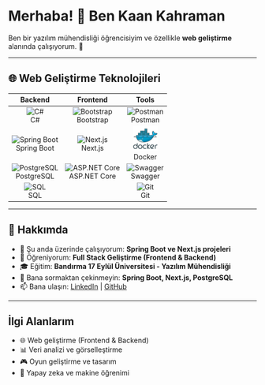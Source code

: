 # Merhaba! 👋 Ben Kaan Kahraman

Ben bir yazılım mühendisliği öğrencisiyim ve özellikle **web geliştirme** alanında çalışıyorum. 🚀  

---

## 🌐 Web Geliştirme Teknolojileri

<table>
  <thead>
    <tr>
      <th>Backend</th>
      <th>Frontend</th>
      <th>Tools</th>
    </tr>
  </thead>
  <tbody>
    <tr>
      <td align="center">
        <img src="https://upload.wikimedia.org/wikipedia/commons/4/4f/Csharp_Logo.png" width="50" title="C#"/>
        <br>C#
      </td>
      <td align="center">
        <img src="https://upload.wikimedia.org/wikipedia/commons/b/b2/Bootstrap_logo.svg" width="50" title="Bootstrap"/>
        <br>Bootstrap
      </td>
      <td align="center">
        <img src="https://upload.wikimedia.org/wikipedia/commons/c/c2/Postman_%28software%29.png" width="50" title="Postman"/>
        <br>Postman
      </td>
    </tr>
    <tr>
      <td align="center">
        <img src="https://upload.wikimedia.org/wikipedia/commons/4/44/Spring_Framework_Logo_2018.svg" width="50" title="Spring Boot"/>
        <br>Spring Boot
      </td>
      <td align="center">
        <img src="https://upload.wikimedia.org/wikipedia/commons/8/8e/Nextjs-logo.svg" width="50" title="Next.js"/>
        <br>Next.js
      </td>
      <td align="center">
        <img src="https://raw.githubusercontent.com/devicons/devicon/master/icons/docker/docker-original-wordmark.svg" width="50" title="Docker"/>
        <br>Docker
      </td>
    </tr>
    <tr>
      <td align="center">
        <img src="https://upload.wikimedia.org/wikipedia/commons/2/29/Postgresql_elephant.svg" width="50" title="PostgreSQL"/>
        <br>PostgreSQL
      </td>
      <td align="center">
        <img src="https://upload.wikimedia.org/wikipedia/commons/e/ec/ASP.NET_Core_Logo.svg" width="50" title="ASP.NET Core"/>
        <br>ASP.NET Core
      </td>
      <td align="center">
        <img src="https://upload.wikimedia.org/wikipedia/commons/a/ab/Swagger-logo.png" width="50" title="Swagger"/>
        <br>Swagger
      </td>
    </tr>
    <tr>
      <td align="center">
        <img src="https://upload.wikimedia.org/wikipedia/commons/8/87/Sql_data_base_with_logo.png" width="50" title="SQL"/>
        <br>SQL
      </td>
      <td align="center"></td>
      <td align="center">
        <img src="https://camo.githubusercontent.com/ff5301ef7472dbdf522b776167a8af8c326299fe8175e53f6b052bbcc04533e3/68747470733a2f2f7777772e766563746f726c6f676f2e7a6f6e652f6c6f676f732f6769742d73636d2f6769742d73636d2d69636f6e2e737667" width="50" title="Git"/>
        <br>Git
      </td>
    </tr>
  </tbody>
</table>

---

## 🚀 Hakkımda
- 🔭 Şu anda üzerinde çalışıyorum: **Spring Boot ve Next.js projeleri**
- 🌱 Öğreniyorum: **Full Stack Geliştirme (Frontend & Backend)**
- 🎓 Eğitim: **Bandırma 17 Eylül Üniversitesi - Yazılım Mühendisliği**
- 💬 Bana sormaktan çekinmeyin: **Spring Boot, Next.js, PostgreSQL**
- 📫 Bana ulaşın: [LinkedIn](https://www.linkedin.com/in/kaan-kahraman-b2451423a?lipi=urn%3Ali%3Apage%3Ad_flagship3_profile_view_base_contact_details%3BKs%2BNZoXZQpuY7sCXpoK5%2BQ%3D%3D) | [GitHub](https://github.com/kaankhrmn)

---

## İlgi Alanlarım
- 🌐 Web geliştirme (Frontend & Backend)
- 📊 Veri analizi ve görselleştirme
- 🎮 Oyun geliştirme ve tasarım
- 🧠 Yapay zeka ve makine öğrenimi
